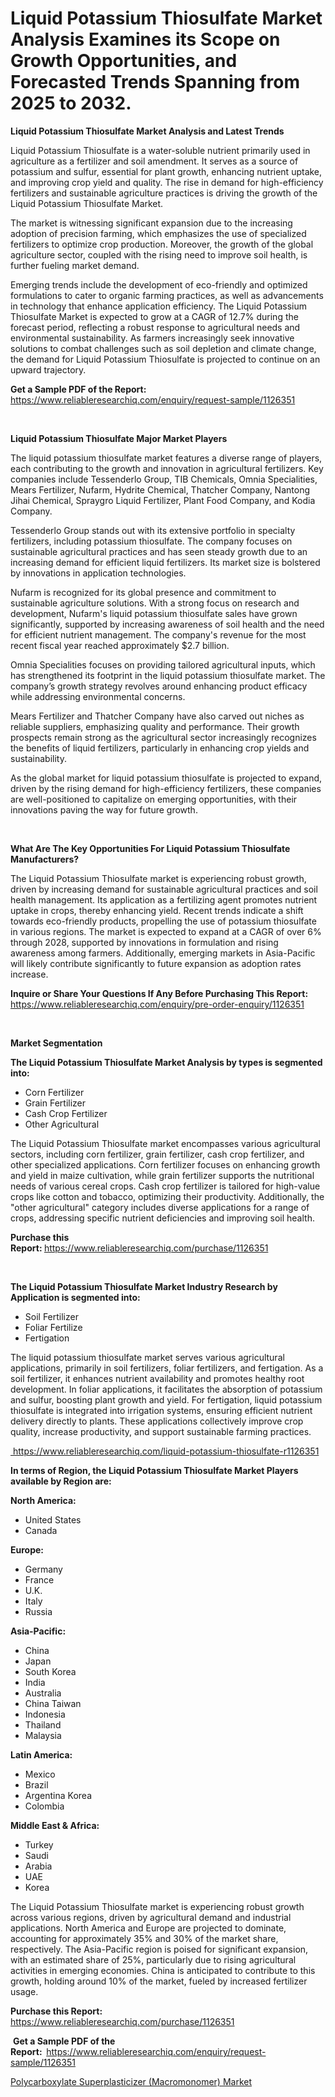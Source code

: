 <p><h1>Liquid Potassium Thiosulfate Market Analysis Examines its Scope on Growth Opportunities, and Forecasted Trends Spanning from 2025 to 2032.</h1></p><p><strong>Liquid Potassium Thiosulfate Market Analysis and Latest Trends</strong></p>
<p><p>Liquid Potassium Thiosulfate is a water-soluble nutrient primarily used in agriculture as a fertilizer and soil amendment. It serves as a source of potassium and sulfur, essential for plant growth, enhancing nutrient uptake, and improving crop yield and quality. The rise in demand for high-efficiency fertilizers and sustainable agriculture practices is driving the growth of the Liquid Potassium Thiosulfate Market.</p><p>The market is witnessing significant expansion due to the increasing adoption of precision farming, which emphasizes the use of specialized fertilizers to optimize crop production. Moreover, the growth of the global agriculture sector, coupled with the rising need to improve soil health, is further fueling market demand. </p><p>Emerging trends include the development of eco-friendly and optimized formulations to cater to organic farming practices, as well as advancements in technology that enhance application efficiency. The Liquid Potassium Thiosulfate Market is expected to grow at a CAGR of 12.7% during the forecast period, reflecting a robust response to agricultural needs and environmental sustainability. As farmers increasingly seek innovative solutions to combat challenges such as soil depletion and climate change, the demand for Liquid Potassium Thiosulfate is projected to continue on an upward trajectory.</p></p>
<p><strong>Get a Sample PDF of the Report:&nbsp;</strong> <a href="https://www.reliableresearchiq.com/enquiry/request-sample/1126351?utm_campaign=2821&utm_medium=2&utm_source=Github&utm_content=ia&utm_term=02042025&utm_id=liquid-potassium-thiosulfate">https://www.reliableresearchiq.com/enquiry/request-sample/1126351</a></p>
<p>&nbsp;</p>
<p><strong>Liquid Potassium Thiosulfate Major Market Players</strong></p>
<p><p>The liquid potassium thiosulfate market features a diverse range of players, each contributing to the growth and innovation in agricultural fertilizers. Key companies include Tessenderlo Group, TIB Chemicals, Omnia Specialities, Mears Fertilizer, Nufarm, Hydrite Chemical, Thatcher Company, Nantong Jihai Chemical, Spraygro Liquid Fertilizer, Plant Food Company, and Kodia Company.</p><p>Tessenderlo Group stands out with its extensive portfolio in specialty fertilizers, including potassium thiosulfate. The company focuses on sustainable agricultural practices and has seen steady growth due to an increasing demand for efficient liquid fertilizers. Its market size is bolstered by innovations in application technologies.</p><p>Nufarm is recognized for its global presence and commitment to sustainable agriculture solutions. With a strong focus on research and development, Nufarm's liquid potassium thiosulfate sales have grown significantly, supported by increasing awareness of soil health and the need for efficient nutrient management. The company's revenue for the most recent fiscal year reached approximately $2.7 billion.</p><p>Omnia Specialities focuses on providing tailored agricultural inputs, which has strengthened its footprint in the liquid potassium thiosulfate market. The company’s growth strategy revolves around enhancing product efficacy while addressing environmental concerns.</p><p>Mears Fertilizer and Thatcher Company have also carved out niches as reliable suppliers, emphasizing quality and performance. Their growth prospects remain strong as the agricultural sector increasingly recognizes the benefits of liquid fertilizers, particularly in enhancing crop yields and sustainability.</p><p>As the global market for liquid potassium thiosulfate is projected to expand, driven by the rising demand for high-efficiency fertilizers, these companies are well-positioned to capitalize on emerging opportunities, with their innovations paving the way for future growth.</p></p>
<p>&nbsp;</p>
<p><strong>What Are The Key Opportunities For Liquid Potassium Thiosulfate Manufacturers?</strong></p>
<p><p>The Liquid Potassium Thiosulfate market is experiencing robust growth, driven by increasing demand for sustainable agricultural practices and soil health management. Its application as a fertilizing agent promotes nutrient uptake in crops, thereby enhancing yield. Recent trends indicate a shift towards eco-friendly products, propelling the use of potassium thiosulfate in various regions. The market is expected to expand at a CAGR of over 6% through 2028, supported by innovations in formulation and rising awareness among farmers. Additionally, emerging markets in Asia-Pacific will likely contribute significantly to future expansion as adoption rates increase.</p></p>
<p><strong>Inquire or Share Your Questions If Any Before Purchasing This Report:</strong> <a href="https://www.reliableresearchiq.com/enquiry/pre-order-enquiry/1126351?utm_campaign=2821&utm_medium=2&utm_source=Github&utm_content=ia&utm_term=02042025&utm_id=liquid-potassium-thiosulfate">https://www.reliableresearchiq.com/enquiry/pre-order-enquiry/1126351</a></p>
<p>&nbsp;</p>
<p><strong>Market Segmentation</strong></p>
<p><strong>The Liquid Potassium Thiosulfate Market Analysis by types is segmented into:</strong></p>
<p><ul><li>Corn Fertilizer</li><li>Grain Fertilizer</li><li>Cash Crop Fertilizer</li><li>Other Agricultural</li></ul></p>
<p><p>The Liquid Potassium Thiosulfate market encompasses various agricultural sectors, including corn fertilizer, grain fertilizer, cash crop fertilizer, and other specialized applications. Corn fertilizer focuses on enhancing growth and yield in maize cultivation, while grain fertilizer supports the nutritional needs of various cereal crops. Cash crop fertilizer is tailored for high-value crops like cotton and tobacco, optimizing their productivity. Additionally, the "other agricultural" category includes diverse applications for a range of crops, addressing specific nutrient deficiencies and improving soil health.</p></p>
<p><strong>Purchase this Report:&nbsp;</strong><a href="https://www.reliableresearchiq.com/purchase/1126351?utm_campaign=2821&utm_medium=2&utm_source=Github&utm_content=ia&utm_term=02042025&utm_id=liquid-potassium-thiosulfate">https://www.reliableresearchiq.com/purchase/1126351</a></p>
<p>&nbsp;</p>
<p><strong>The Liquid Potassium Thiosulfate Market Industry Research by Application is segmented into:</strong></p>
<p><ul><li>Soil Fertilizer</li><li>Foliar Fertilize</li><li>Fertigation</li></ul></p>
<p><p>The liquid potassium thiosulfate market serves various agricultural applications, primarily in soil fertilizers, foliar fertilizers, and fertigation. As a soil fertilizer, it enhances nutrient availability and promotes healthy root development. In foliar applications, it facilitates the absorption of potassium and sulfur, boosting plant growth and yield. For fertigation, liquid potassium thiosulfate is integrated into irrigation systems, ensuring efficient nutrient delivery directly to plants. These applications collectively improve crop quality, increase productivity, and support sustainable farming practices.</p></p>
<p><a href="https://www.reliableresearchiq.com/liquid-potassium-thiosulfate-r1126351?utm_campaign=2821&utm_medium=2&utm_source=Github&utm_content=ia&utm_term=02042025&utm_id=liquid-potassium-thiosulfate">&nbsp;https://www.reliableresearchiq.com/liquid-potassium-thiosulfate-r1126351</a></p>
<p><strong>In terms of Region, the Liquid Potassium Thiosulfate Market Players available by Region are:</strong></p>
<p>
    <p> <strong> North America: </strong>
        <ul>
            <li>United States</li>
            <li>Canada</li>
        </ul>
        </p> 
    <p> <strong> Europe: </strong>
        <ul>
            <li>Germany</li>
            <li>France</li>
            <li>U.K.</li>
            <li>Italy</li>
            <li>Russia</li>
        </ul>
        </p> 
    <p> <strong> Asia-Pacific: </strong>
        <ul>
            <li>China</li>
            <li>Japan</li>
            <li>South Korea</li>
            <li>India</li>
            <li>Australia</li>
            <li>China Taiwan</li>
            <li>Indonesia</li>
            <li>Thailand</li>
            <li>Malaysia</li>
        </ul>
        </p> 
    <p> <strong> Latin America: </strong>
        <ul>
            <li>Mexico</li>
            <li>Brazil</li>
            <li>Argentina Korea</li>
            <li>Colombia</li>
        </ul>
        </p> 
    <p> <strong> Middle East & Africa: </strong>
        <ul>
            <li>Turkey</li>
            <li>Saudi</li>
            <li>Arabia</li>
            <li>UAE</li>
            <li>Korea</li>
        </ul>
    </p>
    </p>
<p><p>The Liquid Potassium Thiosulfate market is experiencing robust growth across various regions, driven by agricultural demand and industrial applications. North America and Europe are projected to dominate, accounting for approximately 35% and 30% of the market share, respectively. The Asia-Pacific region is poised for significant expansion, with an estimated share of 25%, particularly due to rising agricultural activities in emerging economies. China is anticipated to contribute to this growth, holding around 10% of the market, fueled by increased fertilizer usage.</p></p>
<p><strong>Purchase this Report: </strong><a href="https://www.reliableresearchiq.com/purchase/1126351?utm_campaign=2821&utm_medium=2&utm_source=Github&utm_content=ia&utm_term=02042025&utm_id=liquid-potassium-thiosulfate">https://www.reliableresearchiq.com/purchase/1126351</a></p>
<p>&nbsp;<strong>Get a Sample PDF of the Report:&nbsp;&nbsp;</strong><a href="https://www.reliableresearchiq.com/enquiry/request-sample/1126351?utm_campaign=2821&utm_medium=2&utm_source=Github&utm_content=ia&utm_term=02042025&utm_id=liquid-potassium-thiosulfate">https://www.reliableresearchiq.com/enquiry/request-sample/1126351</a></p>
<p><strong></strong></p>
<p><p><a href="https://github.com/haaszgettre6/Market-Research-Report-List-1/blob/main/polycarboxylate-superplasticizer-macromonomer-market.md?utm_campaign=2821&utm_medium=2&utm_source=Github&utm_content=ia&utm_term=02042025&utm_id=liquid-potassium-thiosulfate">Polycarboxylate Superplasticizer (Macromonomer) Market</a></p></p>